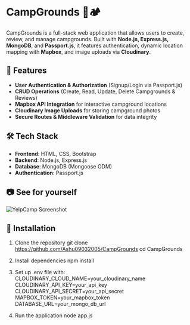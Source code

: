 # CampGrounds 🌲🏕️  

CampGrounds is a full-stack web application that allows users to create, review, and manage campgrounds. Built with **Node.js, Express.js, MongoDB**, and **Passport.js**, it features authentication, dynamic location mapping with **Mapbox**, and image uploads via **Cloudinary**.  

## 🚀 Features  
- **User Authentication & Authorization** (Signup/Login via Passport.js)  
- **CRUD Operations** (Create, Read, Update, Delete Campgrounds & Reviews)  
- **Mapbox API Integration** for interactive campground locations  
- **Cloudinary Image Uploads** for storing campground photos  
- **Secure Routes & Middleware Validation** for data integrity  

## 🛠️ Tech Stack  
- **Frontend**: HTML, CSS, Bootstrap  
- **Backend**: Node.js, Express.js  
- **Database**: MongoDB (Mongoose ODM)  
- **Authentication**: Passport.js  

## 📷 See for yourself
![YelpCamp Screenshot](https://your-image-link.com)  

## 🚀 Installation  
1. Clone the repository
git clone https://github.com/Ashu09032005/CampGrounds
cd CampGrounds

2. Install dependencies
npm install 

3. Set up .env file with:
CLOUDINARY_CLOUD_NAME=your_cloudinary_name
CLOUDINARY_API_KEY=your_api_key
CLOUDINARY_API_SECRET=your_api_secret
MAPBOX_TOKEN=your_mapbox_token
DATABASE_URL=your_mongo_db_url

4. Run the application
node app.js

